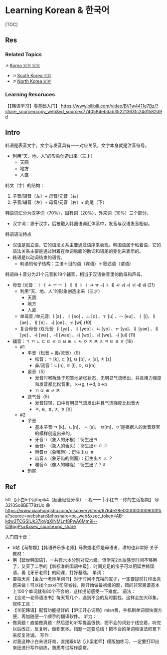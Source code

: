 # Learning Korean & 한국어

[TOC]



## Res
### Related Topics
↗ [Korea 🇰🇵 🇰🇷](../../../../Social%20Science/🌏%20Politics%20&%20Demography/Countries%20Overview/Asia/Korea%20🇰🇵%20🇰🇷/Korea%20🇰🇵%20🇰🇷.md)
- ↗ [South Korea 🇰🇷](../../../../Social%20Science/🌏%20Politics%20&%20Demography/Countries%20Overview/Asia/Korea%20🇰🇵%20🇰🇷/South%20Korea%20🇰🇷.md)
- ↗ [North Korea 🇰🇵](../../../../Social%20Science/🌏%20Politics%20&%20Demography/Countries%20Overview/Asia/Korea%20🇰🇵%20🇰🇷/North%20Korea%20🇰🇵.md)


### Learning Resoruces
【【韩语学习】零基础入门】 https://www.bilibili.com/video/BV1w4411e7Bz/?share_source=copy_web&vd_source=7740584ebdab35221363fc24d1582d9d



## Intro
韩语是表音文字，文字与发音具有一一对应关系，文字本身就是注音符号。
- 利用“天、地、人”的形象创造出来（三才）
	- 天圆
	- 地方
	- 人直

韩文（字）的结构：
1. 子音/辅音（左）+ 母音/元音（右）
2. 子音/辅音（左）+ 母音/元音（右）+ 韵尾（下）

韩语词汇分为汉字词（70%），固有词（20%），外来词（10%）三个部分。
- 汉字词：源于汉字，后被融入韩国语词汇体系中，发音与汉语发音相似。

韩语语法特点
- 汉语是孤立语，它的语法关系主要通过语序来表现。韩国语属于粘着语，它的语法关系主要是通过附着在单词后面的助词和语尾的变化来表示的。
- 韩语是以动词结束的语言。
	- 韩语的句子结构：主语＋目的语（宾语）＋叙述语（谓语）

韩语四十音分为21个元音和19个辅音，相当于汉语拼音里的韵母和声母。
- 母音 /元音：ㅏ ㅓ ㅗ ㅜ ㅡ ㅣ ㅐ ㅔ ㅑ ㅕ ㅛ ㅠ ㅢ ㅒ ㅖ ㅘ ㅝ ㅚ ㅟ ㅙ ㅞ (21)
	- 利用“天、地、人”的形象创造出来（三才）
		- 天圆
		- 地方
		- 人直
	- 单母音 /单元音: ㅏ\[a\] 、ㅓ \[eo\] 、ㅗ \[o\] 、ㅜ \[u\] 、ㅡ \[eu\] 、ㅣ \[i]、ㅐ \[ae\] 、ㅔ \[e\] 、ㅚ \[oe\] 、ㅟ \[wi\] (10)
	- 复合母音 /双元音: ㅑ \[ya\] 、ㅕ \[yeo\] 、ㅛ \[yo\] 、ㅠ \[yu\]、ㅒ \[yae\] 、ㅖ \[ye\] 、ㅘ \[wa\] 、ㅙ \[wae\] 、ㅝ \[wo\] 、ㅞ \[we\]、ㅢ \[ui\] (11)
- 辅音：ㄱ ㄲ ㄴ ㄷ ㄸ ㄹ ㅁ ㅂ ㅃ ㅅ ㅆ ㅇ ㅈ ㅉ ㅊ ㅋ ㅌ ㅍ ㅎ (19)
	- \#1
		- 平音（松音 + 鼻/流音）（9）
			- 松音：ㄱ \[k\], ㄷ \[t\], ㅂ \[b\], ㅅ \[s\], ㅈ \[z\]
			- 鼻/流音：ㄴ\[n\], ㄹ \[l\], ㅇ, ㅁ\[m\]
		- 紧音（5）
			- 发音时喉咙处于短暂地紧张状态，无明显气流喷出，并且用力强度和发音都比松音重。 k->g, t->d, b->p
			- ㄲ ㄸ ㅃ ㅆ ㅉ
		- 送气音（5）
			- 发音较轻，口中有明显气流发出并且气流强度比松音大
			- ㅋ, ㅌ, ㅍ, ㅊ, ㅎ \[h\]
	- \#2
		- 子音
			- 基本子音‘ㄱ \[k\]、ㄴ\[n\]、 ㅅ \[s\]、 ㅁ\[m\]、ㅇ’是根据人的发音器官的模样创造出来的。
			- 牙音ㄱ（象人的牙根）：衍生出ㅋ
			- 舌音ㄴ（象人的舌头）：衍生出ㄷ ㅌ ㄹ 
			- 唇音ㅁ（象嘴唇）：衍生出ㅂ ㅍ
			- 齿音ㅅ（象牙齿的侧面）：衍生出ㅈ ㅊ ？
			- 喉音ㅇ（像人的喉咙）：衍生出？？ㅎ
		- 韵尾



## Ref
50 【小白5个月topik4（超全经验分享） - 程一一 | 小红书 - 你的生活指南】 😆 3213So8BET78zUo 😆 https://www.xiaohongshu.com/discovery/item/6764e28e000000000900ff5a?source=webshare&xhsshare=pc_web&xsec_token=AB-kdw2TCGSIUk37ioVgXINMLnf8PwA6Mm9i--CIBpgPs=&xsec_source=pc_share

入门四十音：
- b站【马黎娜】【韩语养乐多老师】马黎娜老师是母语者，讲的也非常好
关于教材：
- 用【延世韩国语】，一共有六本分别对应六级。但学完2本后感觉时间不够用了，又买了二手的【新标准韩国语中级】，时间充足的宝子可以用延世韩国语，看【牙牙老师】的网课，打好基础。
单词：
- 要每天背【金龙一老师单词书】对于时间不充裕的宝子，一定要提前打印出真题来做！可以找个pxx打印店省钱，刚开始做最初级的题，错的非常离谱基本上100个单词就有80个不会的，这样提前感受一下难度。
语法：
- 【金龙一老师语法书】每天背几个，遇到不会的及时翻找，这样会加大印象。
软件工具：
- 【羊驼韩语】配音功能挺好的【沪江开心词场】mian费，手机刷单词很快很方便，再加随便一个顺手的翻译软件。
听力：
- 做真题！直接做真题！然后逐句听写提高很快，把不会的词划个线空着，听完以后改正，反复听，做积累本。错题一定要总结！把不会的单词和语法积累下来反复背诵。
写作：
- 对我这种小白来说好难，直接跟b站【小梁老师】模版加练习，一定要打印出来纸进行写作训练，熟悉考试写作感觉。

[韩语40音图和读法总结（全攻略） - 涵闻教育的文章 - 知乎]: https://zhuanlan.zhihu.com/p/134536223
